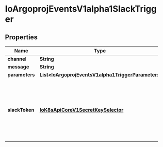 
# IoArgoprojEventsV1alpha1SlackTrigger

## Properties
Name | Type | Description | Notes
------------ | ------------- | ------------- | -------------
**channel** | **String** |  |  [optional]
**message** | **String** |  |  [optional]
**parameters** | [**List&lt;IoArgoprojEventsV1alpha1TriggerParameter&gt;**](IoArgoprojEventsV1alpha1TriggerParameter.md) |  |  [optional]
**slackToken** | [**IoK8sApiCoreV1SecretKeySelector**](IoK8sApiCoreV1SecretKeySelector.md) | SlackToken refers to the Kubernetes secret that holds the slack token required to send messages. |  [optional]



